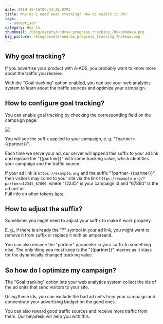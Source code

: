 ```yaml
---
date: 2019-10-16T06:44:36.879Z
title: Why do I need Goal tracking? How to switch it on?
tags:
  - advertiser
category: How to
thumbnail: /blog/assets/undraw_progress_tracking_7hvkобложка.png
big_picture: /blog/assets/undraw_progress_tracking_7hvkква.png
---
```

## Why goal tracking?

If you advertise your product with A-ADS, you probably want to know more about the traffic you receive.

With the "Goal tracking" option enabled, you can use your web analytics system to learn about the traffic sources and optimize your campaign.

## How to configure goal tracking?

You can enable goal tracking by checking the corresponding field on the campaign page:

![](/blog/assets/screenshot_from_2020-09-23_16-56-06.png)

You will see the suffix applied to your campaign, e. g. "?partner={{partner}}".

Each time we serve your ad, our server will append this suffix to your ad link and replace the "{{partner}}" with some tracking value, which identifies your campaign and the traffic source.

If your ad link is `https://example.org` and the suffix "?partner={{partner}}", then visitors may come to your site via the link `https://example.org/?partner=12345_67890`, where "12345" is your campaign id and "67890" is the ad unit id.\
Full info on other tokens [here](https://a-ads.com/blog/2021-03-15-a-ads-tracking-tokens-and-their-output/)

## How to adjust the suffix?

Sometimes you might need to adjust your suffix to make it work properly.

E. g., if there is already the "?" symbol in your ad link, you might want to remove it from suffix or replace it with an ampersand.

You can also rename the "partner" parameter in your suffix to something else. The only thing you must keep is the "{{partner}}" macros as it stays for the dynamically changed tracking value.

## So how do I optimize my campaign?

The "Goal tracking" option lets your web analytics system collect the ids of the ad units that send visitors to your site.

Using these ids, you can exclude the bad ad units from your campaign and concentrate your advertising budget on the good ones.

You can also reward good traffic sources and receive more traffic from them. Our helpdesk will help you with this.
